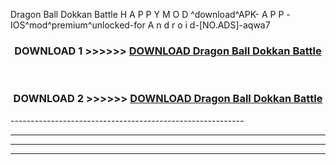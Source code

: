  Dragon Ball Dokkan Battle  H A P P Y M O D ^download^APK- A P P -IOS^mod^premium^unlocked-for A n d r o i d-[NO.ADS]-aqwa7



<div align="center">

<h3>DOWNLOAD 1 >>>>>> <a href="https://en-mod.web.app/?en= Dragon Ball Dokkan Battle ">DOWNLOAD Dragon Ball Dokkan Battle  </a></h3><br>

<h3>DOWNLOAD 2 >>>>>> <a href="https://en-mod.web.app/?en= Dragon Ball Dokkan Battle ">DOWNLOAD Dragon Ball Dokkan Battle  </a></h3>

</div>
----------------------------------------------------------

----------------------------------------------------------

----------------------------------------------------------

----------------------------------------------------------



